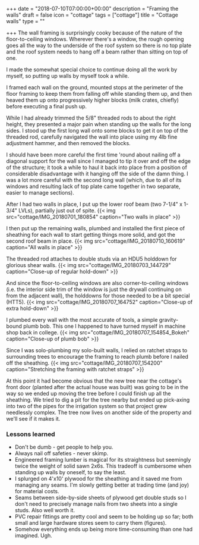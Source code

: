 +++
date = "2018-07-10T07:00:00+00:00"
description = "Framing the walls"
draft = false
icon = "cottage"
tags = ["cottage"]
title = "Cottage walls"
type = ""

+++
The wall framing is surprisingly cooky because of the nature of the floor-to-ceiling windows. Wherever there's a window, the rough opening goes all the way to the underside of the roof system so there is no top plate and the roof system needs to hang off a beam rather than sitting on top of one.

I made the somewhat special choice to continue doing all the work by myself, so putting up walls by myself took a while.

I framed each wall on the ground, mounted stops at the perimeter of the floor framing to keep them from falling off while standing them up, and then heaved them up onto progressively higher blocks (milk crates, chiefly) before executing a final push up.

While I had already trimmed the 5/8" threaded rods to about the right height, they presented a major pain when standing up the walls for the long sides. I stood up the first long wall onto some blocks to get it on top of the threaded rod, carefully navigated the wall into place using my 4lb fine adjustment hammer, and then removed the blocks.

I should have been more careful the first time 'round about nailing off a diagonal support for the wall since I managed to tip it over and off the edge of the structure; it took a while to haul it back into place from a position of considerable disadvantage with it hanging off the side of the damn thing. I was a lot more careful with the second long wall (which, due to all of its windows and resulting lack of top plate came together in two separate, easier to manage sections).

After I had two walls in place, I put up the lower roof beam (two 7-1/4" x 1-3/4" LVLs), partially just out of spite.
{{< img src="cottage/IMG_20180701_180854" caption="Two walls in place" >}}

I then put up the remaining walls, plumbed and installed the first piece of sheathing for each wall to start getting things more solid, and got the second roof beam in place.
{{< img src="cottage/IMG_20180710_160619" caption="All walls in place" >}}

The threaded rod attaches to double studs via an HDU5 holddown for glorious shear walls.
{{< img src="cottage/IMG_20180703_144729" caption="Close-up of regular hold-down" >}}

And since the floor-to-ceiling windows are also corner-to-ceiling windows (i.e. the interior side trim of the window is just the drywall continuing on from the adjacent wall), the holddowns for those needed to be a bit special (HTT5).
{{< img src="cottage/IMG_20180707_164752" caption="Close-up of extra hold-down" >}}

I plumbed every wall with the most accurate of tools, a simple gravity-bound plumb bob. This one I happened to have turned myself in machine shop back in college.
{{< img src="cottage/IMG_20180707_154854_Bokeh" caption="Close-up of plumb bob" >}}

Since I was solo-plumbing my solo-built walls, I relied on ratchet straps to surrounding trees to encourage the framing to reach plumb before I nailed off the sheathing.
{{< img src="cottage/IMG_20180707_154200" caption="Stretching the framing with ratchet straps" >}}

At this point it had become obvious that the new tree near the cottage's front door (planted after the actual house was built) was going to be in the way so we ended up moving the tree before I could finish up all the sheathing. We tried to dig a pit for the tree nearby but ended up pick-axing into two of the pipes for the irrigation system so that project grew needlessly complex. The tree now lives on another side of the property and we'll see if it makes it.

### Lessons learned
* Don't be dumb - get people to help you.
* Always nail off safeties - never skimp.
* Engineered framing lumber is magical for its straightness but seemingly twice the weight of solid sawn 2x6s. This tradeoff is cumbersome when standing up walls by oneself, to say the least.
* I splurged on 4'x10' plywood for the sheathing and it saved me from managing any seams. I'm slowly getting better at trading time (and joy) for material costs. 
* Seams between side-by-side sheets of plywood get double studs so I don't need to precisely manage nails from two sheets into a single studs. Also well worth it.
* PVC repair fittings are pretty cool and seem to be holding up so far; both small and large hardware stores seem to carry them (figures).
* Somehow everything ends up being more time-consuming than one had imagined. Ugh.